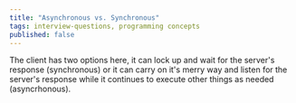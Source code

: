 ```yaml
---
title: "Asynchronous vs. Synchronous"
tags: interview-questions, programming concepts
published: false
---
```

The client has two options here, it can lock up and wait for the server's response (synchronous) or it can carry on it's merry way and listen for the server's response while it continues to execute other things as needed (asyncrhonous).